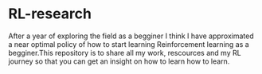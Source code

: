 # RL-research
After a year of exploring the field as a begginer I think I have approximated a near optimal policy of how to start learning Reinforcement learning as a begginer.This repository is to share all my work, rescources and my RL journey so that you can get an insight on how to learn how to learn.
